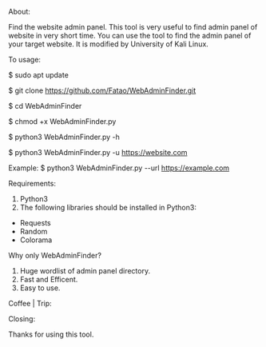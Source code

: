 About:

Find the website admin panel. This tool is very useful to find admin panel of website in very short time. You can use the tool to find the admin panel of your target website. It is modified by University of Kali Linux.

To usage:

$ sudo apt update

$ git clone https://github.com/Fatao/WebAdminFinder.git

$ cd WebAdminFinder

$ chmod +x WebAdminFinder.py

$ python3 WebAdminFinder.py -h

$ python3 WebAdminFinder.py -u https://website.com

Example:
$ python3 WebAdminFinder.py --url https://example.com

Requirements:
1. Python3
2. The following libraries should be installed in Python3:
  - Requests
  - Random
  - Colorama
  
Why only WebAdminFinder?
1. Huge wordlist of admin panel directory.
2. Fast and Efficent.
3. Easy to use.

Coffee | Trip:


Closing:

Thanks for using this tool.
